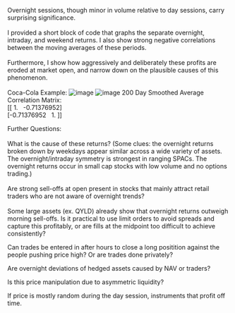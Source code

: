 Overnight sessions, though minor in volume relative to day sessions, carry surprising significance. 
</br>
</br>
I provided a short block of code that graphs the separate overnight, intraday, and weekend returns. I also show strong negative correlations between the moving averages of these periods.
</br>
</br>
Furthermore, I show how aggressively and deliberately these profits are eroded at market open, and narrow down on the plausible causes of this phenomenon. 
</br>
</br>
Coca-Cola Example:
![image](https://user-images.githubusercontent.com/102199762/212189098-71c8ae4f-076a-4452-80f2-e9adbe1d3298.png)
![image](https://user-images.githubusercontent.com/102199762/212190181-6a0d4eca-ae68-4b1f-a035-c5456fa38e02.png)
200 Day Smoothed Average Correlation Matrix:
</br>
[[ 1.         &nbsp; -0.71376952]
</br>
 [-0.71376952  &nbsp; 1.        ]]
 
Further Questions:
</br>
</br>
What is the cause of these returns? (Some clues: the overnight returns broken down by weekdays appear similar across a wide variety of assets. The overnight/intraday symmetry is strongest in ranging SPACs. The overnight returns occur in small cap stocks with low volume and no options trading.)
</br>
</br>
Are strong sell-offs at open present in stocks that mainly attract retail traders who are not aware of overnight trends? 
</br>
</br>
Some large assets (ex. QYLD) already show that overnight returns outweigh morning sell-offs. Is it practical to use limit orders to avoid spreads and capture this profitably, or are fills at the midpoint too difficult to achieve consistently?

Can trades be entered in after hours to close a long positition against the people pushing price high? Or are trades done privately? 

Are overnight deviations of hedged assets caused by NAV or traders?

Is this price manipulation due to asymmetric liquidity?

If price is mostly random during the day session, instruments that profit off time. 
